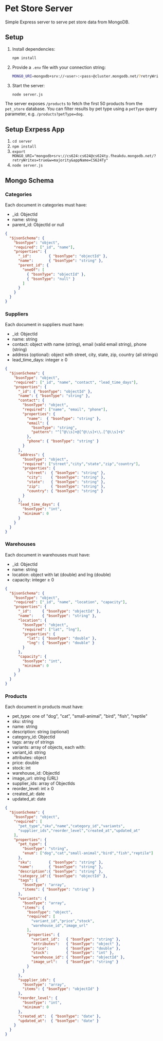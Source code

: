 # Pet Store Server

Simple Express server to serve pet store data from MongoDB.

## Setup

1. Install dependencies:

   ```bash
   npm install
   ```

2. Provide a `.env` file with your connection string:

   ```bash
   MONGO_URI=mongodb+srv://<user>:<pass>@cluster.mongodb.net/?retryWrites=true&w=majority
   ```

3. Start the server:

   ```bash
   node server.js
   ```

The server exposes `/products` to fetch the first 50 products from the `pet_store` database.
You can filter results by pet type using a `petType` query parameter, e.g. `/products?petType=dog`.

## Setup Exrpess App

1. `cd server`
2. `npm install`
3. `export MONGO_URI="mongodb+srv://cs624:cs624@cs624ty.fheakdu.mongodb.net/?retryWrites=true&w=majority&appName=CS624Ty"`
4. `node server.js`

## Mongo Schema

### Categories

Each document in categories must have:

- _id: ObjectId
- name: string
- parent_id: ObjectId or null

```JSON
{
  "$jsonSchema": {
    "bsonType": "object",
    "required": ["_id", "name"],
    "properties": {
      "_id":        { "bsonType": "objectId" },
      "name":       { "bsonType": "string" },
      "parent_id": {
        "oneOf": [
          { "bsonType": "objectId" },
          { "bsonType": "null" }
        ]
      }
    }
  }
}
```

### Suppliers

Each document in suppliers must have:

- _id: ObjectId
- name: string
- contact: object with name (string), email (valid email string), phone (string)
- address (optional): object with street, city, state, zip, country (all strings)
- lead_time_days: integer ≥ 0

```JSON
{
  "$jsonSchema": {
    "bsonType": "object",
    "required": ["_id", "name", "contact", "lead_time_days"],
    "properties": {
      "_id": { "bsonType": "objectId" },
      "name": { "bsonType": "string" },
      "contact": {
        "bsonType": "object",
        "required": ["name", "email", "phone"],
        "properties": {
          "name":  { "bsonType": "string" },
          "email": {
            "bsonType": "string",
            "pattern": "^[^@\\s]+@[^@\\s]+\\.[^@\\s]+$"
          },
          "phone": { "bsonType": "string" }
        }
      },
      "address": {
        "bsonType": "object",
        "required": ["street","city","state","zip","country"],
        "properties": {
          "street":  { "bsonType": "string" },
          "city":    { "bsonType": "string" },
          "state":   { "bsonType": "string" },
          "zip":     { "bsonType": "string" },
          "country": { "bsonType": "string" }
        }
      },
      "lead_time_days": {
        "bsonType": "int",
        "minimum": 0
      }
    }
  }
}
```

### Warehouses

Each document in warehouses must have:

- _id: ObjectId
- name: string
- location: object with lat (double) and lng (double)
- capacity: integer ≥ 0

```JSON
{
  "$jsonSchema": {
    "bsonType": "object",
    "required": ["_id", "name", "location", "capacity"],
    "properties": {
      "_id":     { "bsonType": "objectId" },
      "name":    { "bsonType": "string" },
      "location": {
        "bsonType": "object",
        "required": ["lat", "lng"],
        "properties": {
          "lat": { "bsonType": "double" },
          "lng": { "bsonType": "double" }
        }
      },
      "capacity": {
        "bsonType": "int",
        "minimum": 0
      }
    }
  }
}
```

### Products

Each document in products must have:

- pet_type: one of "dog", "cat", "small-animal", "bird", "fish", "reptile"
- sku: string
- name: string
- description: string (optional)
- category_id: ObjectId
- tags: array of strings
- variants: array of objects, each with:
- variant_id: string
- attributes: object
- price: double
- stock: int
- warehouse_id: ObjectId
- image_url: string (URL)
- supplier_ids: array of ObjectIds
- reorder_level: int ≥ 0
- created_at: date
- updated_at: date

```JSON
{
  "$jsonSchema": {
    "bsonType": "object",
    "required": [
      "pet_type","sku","name","category_id","variants",
      "supplier_ids","reorder_level","created_at","updated_at"
    ],
    "properties": {
      "pet_type": {
        "bsonType": "string",
        "enum": ["dog","cat","small-animal","bird","fish","reptile"]
      },
      "sku":        { "bsonType": "string" },
      "name":       { "bsonType": "string" },
      "description":{ "bsonType": "string" },
      "category_id":{ "bsonType": "objectId" },
      "tags": {
        "bsonType": "array",
        "items": { "bsonType": "string" }
      },
      "variants": {
        "bsonType": "array",
        "items": {
          "bsonType": "object",
          "required": [
            "variant_id","price","stock",
            "warehouse_id","image_url"
          ],
          "properties": {
            "variant_id":   { "bsonType": "string" },
            "attributes":   { "bsonType": "object" },
            "price":        { "bsonType": "double" },
            "stock":        { "bsonType": "int" },
            "warehouse_id": { "bsonType": "objectId" },
            "image_url":    { "bsonType": "string" }
          }
        }
      },
      "supplier_ids": {
        "bsonType": "array",
        "items": { "bsonType": "objectId" }
      },
      "reorder_level": {
        "bsonType": "int",
        "minimum": 0
      },
      "created_at":  { "bsonType": "date" },
      "updated_at":  { "bsonType": "date" }
    }
  }
}
```
